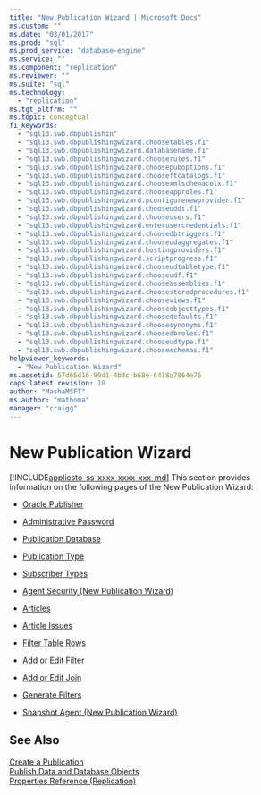 ```yaml
---
title: "New Publication Wizard | Microsoft Docs"
ms.custom: ""
ms.date: "03/01/2017"
ms.prod: "sql"
ms.prod_service: "database-engine"
ms.service: ""
ms.component: "replication"
ms.reviewer: ""
ms.suite: "sql"
ms.technology: 
  - "replication"
ms.tgt_pltfrm: ""
ms.topic: conceptual
f1_keywords: 
  - "sql13.swb.dbpublishin"
  - "sql13.swb.dbpublishingwizard.choosetables.f1"
  - "sql13.swb.dbpublishingwizard.databasename.f1"
  - "sql13.swb.dbpublishingwizard.chooserules.f1"
  - "sql13.swb.dbpublishingwizard.choosepuboptions.f1"
  - "sql13.swb.dbpublishingwizard.chooseftcatalogs.f1"
  - "sql13.swb.dbpublishingwizard.choosexmlschemacolx.f1"
  - "sql13.swb.dbpublishingwizard.chooseapproles.f1"
  - "sql13.swb.dbpublishingwizard.pconfigurenewprovider.f1"
  - "sql13.swb.dbpublishingwizard.chooseuddt.f1"
  - "sql13.swb.dbpublishingwizard.chooseusers.f1"
  - "sql13.swb.dbpublishingwizard.enterusercredentials.f1"
  - "sql13.swb.dbpublishingwizard.choosedbtriggers.f1"
  - "sql13.swb.dbpublishingwizard.chooseudaggregates.f1"
  - "sql13.swb.dbpublishingwizard.hostingproviders.f1"
  - "sql13.swb.dbpublishingwizard.scriptprogress.f1"
  - "sql13.swb.dbpublishingwizard.chooseudtabletype.f1"
  - "sql13.swb.dbpublishingwizard.chooseudf.f1"
  - "sql13.swb.dbpublishingwizard.chooseassemblies.f1"
  - "sql13.swb.dbpublishingwizard.choosestoredprocedures.f1"
  - "sql13.swb.dbpublishingwizard.chooseviews.f1"
  - "sql13.swb.dbpublishingwizard.chooseobjecttypes.f1"
  - "sql13.swb.dbpublishingwizard.choosedefaults.f1"
  - "sql13.swb.dbpublishingwizard.choosesynonyms.f1"
  - "sql13.swb.dbpublishingwizard.choosedbroles.f1"
  - "sql13.swb.dbpublishingwizard.chooseudtype.f1"
  - "sql13.swb.dbpublishingwizard.chooseschemas.f1"
helpviewer_keywords: 
  - "New Publication Wizard"
ms.assetid: 57d65d16-90d1-4b4c-b68e-6418a7064e76
caps.latest.revision: 18
author: "MashaMSFT"
ms.author: "mathoma"
manager: "craigg"
---
```

# New Publication Wizard
[!INCLUDE[appliesto-ss-xxxx-xxxx-xxx-md](../../includes/appliesto-ss-xxxx-xxxx-xxx-md.md)]
  This section provides information on the following pages of the New Publication Wizard:  
  
-   [Oracle Publisher](../../relational-databases/replication/oracle-publisher.md)  
  
-   [Administrative Password](../../relational-databases/replication/administrative-password.md)  
  
-   [Publication Database](../../relational-databases/replication/publication-database.md)  
  
-   [Publication Type](../../relational-databases/replication/publication-type.md)  
  
-   [Subscriber Types](../../relational-databases/replication/subscriber-types.md)  
  
-   [Agent Security &#40;New Publication Wizard&#41;](../../relational-databases/replication/agent-security-new-publication-wizard.md)  
  
-   [Articles](../../relational-databases/replication/articles.md)  
  
-   [Article Issues](../../relational-databases/replication/article-issues.md)  
  
-   [Filter Table Rows](../../relational-databases/replication/filter-table-rows.md)  
  
-   [Add or Edit Filter](../../relational-databases/replication/add-or-edit-filter.md)  
  
-   [Add or Edit Join](../../relational-databases/replication/add-or-edit-join.md)  
  
-   [Generate Filters](../../relational-databases/replication/generate-filters.md)  
  
-   [Snapshot Agent &#40;New Publication Wizard&#41;](../../relational-databases/replication/snapshot-agent-new-publication-wizard.md)  
  
## See Also  
 [Create a Publication](../../relational-databases/replication/publish/create-a-publication.md)   
 [Publish Data and Database Objects](../../relational-databases/replication/publish/publish-data-and-database-objects.md)   
 [Properties Reference &#40;Replication&#41;](../../relational-databases/replication/properties-reference-replication.md)  
  
  
